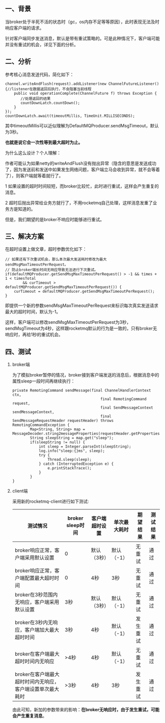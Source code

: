 ## <span id="background">一、背景</span>

当broker处于半死不活的状态时（gc，os内存不足等等原因），此时表现无法及时响应客户端的请求。

针对客户端同步发送消息，默认是带有重试策略的。可是此种情况下，客户端可能并没有重试的机会，详见下面的分析。



## <span id="analyse">二、分析</span>

参考核心消息发送代码，简化如下：

```
channel.writeAndFlush(request).addListener(new ChannelFutureListener() {//listener在数据返回后执行，不会阻塞当前线程
    public void operationComplete(ChannelFuture f) throws Exception {
       //处理返回的结果
       countDownLatch.countDown();
    }
});
countDownLatch.await(timeoutMillis, TimeUnit.MILLISECONDS);
```

其中timeoutMillis可以近似理解为DefaultMQProducer.sendMsgTimeout，默认为3秒。

**也就是说它会一次性等到最大超时为止。**

为什么这么设计？个人理解：

作者可能认为如果netty的writeAndFlush没有抛出异常（隐含的意思是发送成功了，因为发送前和发送中如果发生网络问题，客户端立马会收到异常，就不会等着了），则客户端就等着就行了。

1 如果设置的超时时间较短，而broker比较忙，此时进行重试，这样会产生重复的消息。

2 超时后抛出异常给业务方就行了，不用rocketmq自己处理，这样消息发重了业务方是知道的。

 

但是，我们期望的是broker不响应时能够进行重试。



## <span id="resolution">三、解决方案</span>

在超时设置上做文章，超时参数优化如下：

```
// 如果还有下次重试机会，那么本次最大发送耗时修改为最大sendMsgMaxTimeoutPerRequest。
// 防止broker端长时间无响应导致无法进行下次重试。
if(defaultMQProducer.getSendMsgMaxTimeoutPerRequest() > -1 && times + 1 < timesTotal 
        && curTimeout > defaultMQProducer.getSendMsgMaxTimeoutPerRequest()) {
    curTimeout = defaultMQProducer.getSendMsgMaxTimeoutPerRequest();
}
```

即提供一个新的参数sendMsgMaxTimeoutPerRequest来标识每次真实发送请求最大的超时时间，默认为-1。

这样，客户端可以修改sendMsgMaxTimeoutPerRequest为3秒，sendMsgTimeout为4秒，这样跟rocketmq默认的行为是一致的，只有broker无响应时，再给1秒的重试机会。



## <span id="test">四、测试</span>

1. broker端

   为了模拟broker暂停的情况，broker接到客户端发送的消息后，根据消息中的属性sleep一段时间再继续执行：

   ```
   private RemotingCommand sendMessage(final ChannelHandlerContext ctx,
                                           final RemotingCommand request,
                                           final SendMessageContext sendMessageContext,
                                           final SendMessageRequestHeader requestHeader) throws RemotingCommandException {
           Map<String, String> map = MessageDecoder.string2messageProperties(requestHeader.getProperties());
           String sleepString = map.get("sleep");
           if(sleepString != null) {
               int sleep = Integer.parseInt(sleepString);
               log.info("sleep:{}ms", sleep);
               try {
                   Thread.sleep(sleep);
               } catch (InterruptedException e) {
                   e.printStackTrace();
               }
           }
   }
   ```

2. client端

   采用新的rocketmq-client进行如下测试:

   | 测试情况                             | broker sleep时间 | 客户端超时设置 | 单次最大耗时 | 期望结果 | 测试结果 |
   | -------------------------------- | -------------- | ------- | ------ | ---- | ---- |
   | broker响应正常，客户端采用默认设置             | 0              | 默认（3秒）  | 默认（-1） | 无重试  | 通过   |
   | broker响应正常，客户端配置最大超时时间           | 0              | 4秒      | 3秒     | 无重试  | 通过   |
   | broker在3秒范围内无响应，客户端采用默认设置        | 3秒             | 默认（3秒）  | 默认（-1） | 无重试  | 通过   |
   | broker在3秒内无响应，客户端加大最大超时时间        | 3秒             | 4秒      | 默认（-1） | 发生重试 | 通过   |
   | broker在客户端最大超时时间内无响应             | >4秒            | 4秒      | 默认（-1） | 无重试  | 通过   |
   | broker在客户端最大超时时间内无响应，客户端设置单次最大耗时 | >3秒            | 4秒      | 3秒     | 发生重试 | 通过   |

   由此可知，新加的参数带来的影响：**在broker无响应时，由于发生重试，可能会产生重复消息**。